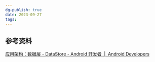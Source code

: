 ```yaml
---
dg-publish: true
date: 2023-09-27
tags:
---
```



## 参考资料
[应用架构：数据层 - DataStore - Android 开发者  |  Android Developers](https://developer.android.google.cn/topic/libraries/architecture/datastore?hl=zh-cn)